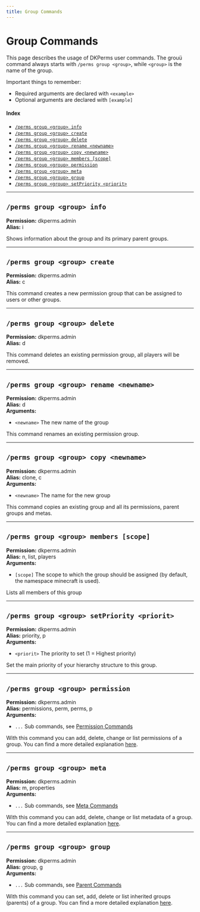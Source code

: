 ```yaml
---
title: Group Commands
---
```


# Group Commands

This page describes the usage of DKPerms user commands. The grouü command always starts with `/perms group <group>`, while `<group>` is the name of the group.

Important things to remember:
* Required arguments are declared with ```<example>```
* Optional arguments are declared with ```[example]```


#### Index

* [```/perms group <group> info```](#perms-group-group-create)
* [```/perms group <group> create```](#perms-group-group-create)
* [```/perms group <group> delete```](#perms-group-group-delete)
* [```/perms group <group> rename <newname>```](#perms-group-group-rename-newname)
* [```/perms group <group> copy <newname>```](#perms-group-group-copy-newname)
* [```/perms group <group> members [scope]```](#perms-group-group-rename-newname)
* [```/perms group <group> permission```](#perms-group-group-permission)
* [```/perms group <group> meta```](#perms-group-group-meta)
* [```/perms group <group> group```](#perms-group-group-group)
* [```/perms group <group> setPriority <priorit>```](#perms-group-group-setpriority-priorit)

***

## **```/perms group <group> info```**

**Permission:** dkperms.admin<br/>
**Alias:** i<br/>

Shows information about the group and its primary parent groups.

***

## **```/perms group <group> create```**

**Permission:** dkperms.admin<br/>
**Alias:** c <br/>

This command creates a new permission group that can be assigned to users or other groups.

***

## **```/perms group <group> delete```**

**Permission:** dkperms.admin<br/>
**Alias:** d <br/>

This command deletes an existing permission group, all players will be removed.

***
## **```/perms group <group> rename <newname>```**

**Permission:** dkperms.admin<br/>
**Alias:** d <br/>
**Arguments:**
* `<newname>` The new name of the group

This command renames an existing permission group.

***

## **```/perms group <group> copy <newname>```**

**Permission:** dkperms.admin<br/>
**Alias:** clone, c <br/>
**Arguments:**
* `<newname>` The name for the new group

This command copies an existing group and all its permissions, parent groups and metas.

***

## **```/perms group <group> members [scope]```**

**Permission:** dkperms.admin<br/>
**Alias:** n, list, players<br/>
**Arguments:**
* `[scope]` The scope to which the group should be assigned (by default, the namespace minecraft is used).

Lists all members of this group

***

## **```/perms group <group> setPriority <priorit>```**

**Permission:** dkperms.admin<br />
**Alias:** priority, p<br/>
**Arguments:**
* `<priorit>` The priority to set (1 = Highest priority)

Set the main priority of your hierarchy structure to this group.

***

## **```/perms group <group> permission```**

**Permission:** dkperms.admin<br/>
**Alias:** permissions, perm, perms, p<br/>
**Arguments:**
* `...` Sub commands, see [Permission Commands](Permission-Commands)

With this command you can add, delete, change or list permissions of a group.
You can find a more detailed explanation [here](Permission-Commands).
***

## **```/perms group <group> meta```**

**Permission:** dkperms.admin<br />
**Alias:** m, properties<br/>
**Arguments:**
* `...` Sub commands, see [Meta Commands](Meta-Commands)

With this command you can add, delete, change or list metadata of a group.
You can find a more detailed explanation [here](Meta-Commands).
***

## **```/perms group <group> group```**

**Permission:** dkperms.admin<br />
**Alias:** group, g<br/>
**Arguments:**
* `...` Sub commands, see [Parent Commands](Parent-Commands)

With this command you can set, add, delete or list inherited groups (parents) of a group.
You can find a more detailed explanation [here](Parent-Commands).

